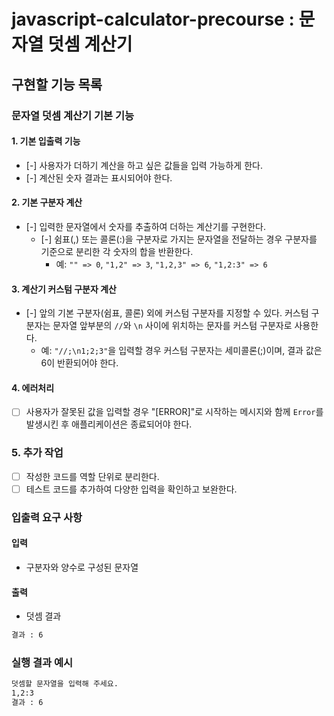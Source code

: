 # javascript-calculator-precourse : 문자열 덧셈 계산기

## 구현할 기능 목록

### 문자열 덧셈 계산기 기본 기능

#### 1. 기본 입출력 기능

- [-] 사용자가 더하기 계산을 하고 싶은 값들을 입력 가능하게 한다.
- [-] 계산된 숫자 결과는 표시되어야 한다.

#### 2. 기본 구분자 계산

- [-] 입력한 문자열에서 숫자를 추출하여 더하는 계산기를 구현한다.
  - [-] 쉼표(,) 또는 콜론(:)을 구분자로 가지는 문자열을 전달하는 경우 구분자를 기준으로 분리한 각 숫자의 합을 반환한다.
    - 예: `"" => 0`, `"1,2" => 3`, `"1,2,3" => 6`, `"1,2:3" => 6`

#### 3. 계산기 커스텀 구분자 계산

- [-] 앞의 기본 구분자(쉼표, 콜론) 외에 커스텀 구분자를 지정할 수 있다. 커스텀 구분자는 문자열 앞부분의 `//`와 `\n` 사이에 위치하는 문자를 커스텀 구분자로 사용한다.
  - 예: `"//;\n1;2;3"`을 입력할 경우 커스텀 구분자는 세미콜론(;)이며, 결과 값은 6이 반환되어야 한다.

#### 4. 에러처리

- [ ] 사용자가 잘못된 값을 입력할 경우 "[ERROR]"로 시작하는 메시지와 함께 `Error`를 발생시킨 후 애플리케이션은 종료되어야 한다.

### 5. 추가 작업

- [ ] 작성한 코드를 역할 단위로 분리한다.
- [ ] 테스트 코드를 추가하여 다양한 입력을 확인하고 보완한다.

### 입출력 요구 사항

#### 입력

- 구분자와 양수로 구성된 문자열

#### 출력

- 덧셈 결과

```bash
결과 : 6
```

### 실행 결과 예시

```bash
덧셈할 문자열을 입력해 주세요.
1,2:3
결과 : 6
```
